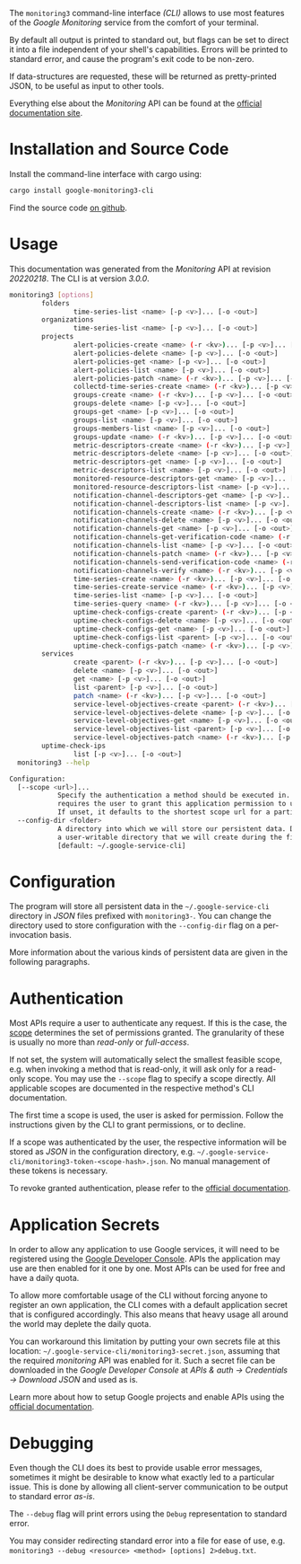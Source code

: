 <!---
DO NOT EDIT !
This file was generated automatically from 'src/mako/cli/README.md.mako'
DO NOT EDIT !
-->
The `monitoring3` command-line interface *(CLI)* allows to use most features of the *Google Monitoring* service from the comfort of your terminal.

By default all output is printed to standard out, but flags can be set to direct it into a file independent of your shell's
capabilities. Errors will be printed to standard error, and cause the program's exit code to be non-zero.

If data-structures are requested, these will be returned as pretty-printed JSON, to be useful as input to other tools.

Everything else about the *Monitoring* API can be found at the
[official documentation site](https://cloud.google.com/monitoring/api/).

# Installation and Source Code

Install the command-line interface with cargo using:

```bash
cargo install google-monitoring3-cli
```

Find the source code [on github](https://github.com/Byron/google-apis-rs/tree/main/gen/monitoring3-cli).

# Usage

This documentation was generated from the *Monitoring* API at revision *20220218*. The CLI is at version *3.0.0*.

```bash
monitoring3 [options]
        folders
                time-series-list <name> [-p <v>]... [-o <out>]
        organizations
                time-series-list <name> [-p <v>]... [-o <out>]
        projects
                alert-policies-create <name> (-r <kv>)... [-p <v>]... [-o <out>]
                alert-policies-delete <name> [-p <v>]... [-o <out>]
                alert-policies-get <name> [-p <v>]... [-o <out>]
                alert-policies-list <name> [-p <v>]... [-o <out>]
                alert-policies-patch <name> (-r <kv>)... [-p <v>]... [-o <out>]
                collectd-time-series-create <name> (-r <kv>)... [-p <v>]... [-o <out>]
                groups-create <name> (-r <kv>)... [-p <v>]... [-o <out>]
                groups-delete <name> [-p <v>]... [-o <out>]
                groups-get <name> [-p <v>]... [-o <out>]
                groups-list <name> [-p <v>]... [-o <out>]
                groups-members-list <name> [-p <v>]... [-o <out>]
                groups-update <name> (-r <kv>)... [-p <v>]... [-o <out>]
                metric-descriptors-create <name> (-r <kv>)... [-p <v>]... [-o <out>]
                metric-descriptors-delete <name> [-p <v>]... [-o <out>]
                metric-descriptors-get <name> [-p <v>]... [-o <out>]
                metric-descriptors-list <name> [-p <v>]... [-o <out>]
                monitored-resource-descriptors-get <name> [-p <v>]... [-o <out>]
                monitored-resource-descriptors-list <name> [-p <v>]... [-o <out>]
                notification-channel-descriptors-get <name> [-p <v>]... [-o <out>]
                notification-channel-descriptors-list <name> [-p <v>]... [-o <out>]
                notification-channels-create <name> (-r <kv>)... [-p <v>]... [-o <out>]
                notification-channels-delete <name> [-p <v>]... [-o <out>]
                notification-channels-get <name> [-p <v>]... [-o <out>]
                notification-channels-get-verification-code <name> (-r <kv>)... [-p <v>]... [-o <out>]
                notification-channels-list <name> [-p <v>]... [-o <out>]
                notification-channels-patch <name> (-r <kv>)... [-p <v>]... [-o <out>]
                notification-channels-send-verification-code <name> (-r <kv>)... [-p <v>]... [-o <out>]
                notification-channels-verify <name> (-r <kv>)... [-p <v>]... [-o <out>]
                time-series-create <name> (-r <kv>)... [-p <v>]... [-o <out>]
                time-series-create-service <name> (-r <kv>)... [-p <v>]... [-o <out>]
                time-series-list <name> [-p <v>]... [-o <out>]
                time-series-query <name> (-r <kv>)... [-p <v>]... [-o <out>]
                uptime-check-configs-create <parent> (-r <kv>)... [-p <v>]... [-o <out>]
                uptime-check-configs-delete <name> [-p <v>]... [-o <out>]
                uptime-check-configs-get <name> [-p <v>]... [-o <out>]
                uptime-check-configs-list <parent> [-p <v>]... [-o <out>]
                uptime-check-configs-patch <name> (-r <kv>)... [-p <v>]... [-o <out>]
        services
                create <parent> (-r <kv>)... [-p <v>]... [-o <out>]
                delete <name> [-p <v>]... [-o <out>]
                get <name> [-p <v>]... [-o <out>]
                list <parent> [-p <v>]... [-o <out>]
                patch <name> (-r <kv>)... [-p <v>]... [-o <out>]
                service-level-objectives-create <parent> (-r <kv>)... [-p <v>]... [-o <out>]
                service-level-objectives-delete <name> [-p <v>]... [-o <out>]
                service-level-objectives-get <name> [-p <v>]... [-o <out>]
                service-level-objectives-list <parent> [-p <v>]... [-o <out>]
                service-level-objectives-patch <name> (-r <kv>)... [-p <v>]... [-o <out>]
        uptime-check-ips
                list [-p <v>]... [-o <out>]
  monitoring3 --help

Configuration:
  [--scope <url>]...
            Specify the authentication a method should be executed in. Each scope
            requires the user to grant this application permission to use it.
            If unset, it defaults to the shortest scope url for a particular method.
  --config-dir <folder>
            A directory into which we will store our persistent data. Defaults to
            a user-writable directory that we will create during the first invocation.
            [default: ~/.google-service-cli]

```

# Configuration

The program will store all persistent data in the `~/.google-service-cli` directory in *JSON* files prefixed with `monitoring3-`.  You can change the directory used to store configuration with the `--config-dir` flag on a per-invocation basis.

More information about the various kinds of persistent data are given in the following paragraphs.

# Authentication

Most APIs require a user to authenticate any request. If this is the case, the [scope][scopes] determines the 
set of permissions granted. The granularity of these is usually no more than *read-only* or *full-access*.

If not set, the system will automatically select the smallest feasible scope, e.g. when invoking a
method that is read-only, it will ask only for a read-only scope. 
You may use the `--scope` flag to specify a scope directly. 
All applicable scopes are documented in the respective method's CLI documentation.

The first time a scope is used, the user is asked for permission. Follow the instructions given 
by the CLI to grant permissions, or to decline.

If a scope was authenticated by the user, the respective information will be stored as *JSON* in the configuration
directory, e.g. `~/.google-service-cli/monitoring3-token-<scope-hash>.json`. No manual management of these tokens
is necessary.

To revoke granted authentication, please refer to the [official documentation][revoke-access].

# Application Secrets

In order to allow any application to use Google services, it will need to be registered using the 
[Google Developer Console][google-dev-console]. APIs the application may use are then enabled for it
one by one. Most APIs can be used for free and have a daily quota.

To allow more comfortable usage of the CLI without forcing anyone to register an own application, the CLI
comes with a default application secret that is configured accordingly. This also means that heavy usage
all around the world may deplete the daily quota.

You can workaround this limitation by putting your own secrets file at this location: 
`~/.google-service-cli/monitoring3-secret.json`, assuming that the required *monitoring* API 
was enabled for it. Such a secret file can be downloaded in the *Google Developer Console* at 
*APIs & auth -> Credentials -> Download JSON* and used as is.

Learn more about how to setup Google projects and enable APIs using the [official documentation][google-project-new].


# Debugging

Even though the CLI does its best to provide usable error messages, sometimes it might be desirable to know
what exactly led to a particular issue. This is done by allowing all client-server communication to be 
output to standard error *as-is*.

The `--debug` flag will print errors using the `Debug` representation to standard error.

You may consider redirecting standard error into a file for ease of use, e.g. `monitoring3 --debug <resource> <method> [options] 2>debug.txt`.


[scopes]: https://developers.google.com/+/api/oauth#scopes
[revoke-access]: http://webapps.stackexchange.com/a/30849
[google-dev-console]: https://console.developers.google.com/
[google-project-new]: https://developers.google.com/console/help/new/
